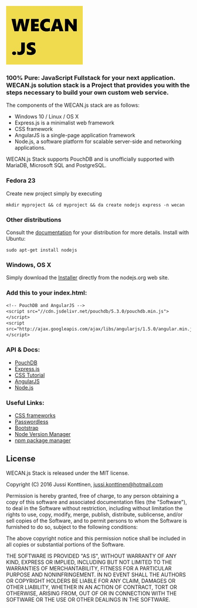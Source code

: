 ![WECAN.js Logo temp](/pics/js.jpg)

### 100% Pure: JavaScript Fullstack for your next application. WECAN.js solution stack is a Project that provides you with the steps necessary to build your own custom web service.
The components of the WECAN.js stack are as follows:
* Windows 10 / Linux / OS X
* Express.js is a minimalist web framework
* CSS framework
* AngularJS is a single-page application framework
* Node.js, a software platform for scalable server-side and networking applications.

WECAN.js Stack supports PouchDB and is unofficially supported with MariaDB, Microsoft SQL and PostgreSQL.

### Fedora 23

Create new project simply by executing
```
mkdir myproject && cd myproject && da create nodejs express -n wecan
```
###  Other distributions

Consult the [documentation](https://github.com/nodejs/node-v0.x-archive/wiki/Installing-Node.js-via-package-manager) for your distribution for more details. Install with Ubuntu:
```
sudo apt-get install nodejs
```

### Windows, OS X

Simply download the [Installer](https://nodejs.org/#download) directly from the nodejs.org web site.

### Add this to your index.html:
```
<!-- PouchDB and AngularJS -->
<script src="//cdn.jsdelivr.net/pouchdb/5.3.0/pouchdb.min.js"></script>
<script src="http://ajax.googleapis.com/ajax/libs/angularjs/1.5.0/angular.min.js"></script>
```

### API & Docs:
* [PouchDB](http://pouchdb.com/guides/setup-pouchdb.html)
* [Express.js](http://expressjs.com/starter/installing.html)
* [CSS Tutorial](http://www.tutorialspoint.com/css/index.htm)
* [AngularJS](https://docs.angularjs.org/api)
* [Node.js](https://nodejs.org/api/)

### Useful Links:
* [CSS frameworks](https://en.wikipedia.org/wiki/CSS_frameworks)
* [Passwordless](https://passwordless.net/)
* [Bootstrap](http://getbootstrap.com/getting-started/)
* [Node Version Manager](https://keymetrics.io/2015/02/03/installing-node-js-and-io-js-with-nvm/)
* [npm package manager](https://www.npmjs.com/)


## License

WECAN.js Stack is released under the MIT license.


Copyright (C) 2016 Jussi Konttinen, [jussi.konttinen@hotmail.com](jussi.konttinen@hotmail.com)

Permission is hereby granted, free of charge, to any person obtaining a copy of this software and associated documentation files (the "Software"), to deal in the Software without restriction, including without limitation the rights to use, copy, modify, merge, publish, distribute, sublicense, and/or sell copies of the Software, and to permit persons to whom the Software is furnished to do so, subject to the following conditions:

The above copyright notice and this permission notice shall be included in all copies or substantial portions of the Software.

THE SOFTWARE IS PROVIDED "AS IS", WITHOUT WARRANTY OF ANY KIND, EXPRESS OR IMPLIED, INCLUDING BUT NOT LIMITED TO THE WARRANTIES OF MERCHANTABILITY, FITNESS FOR A PARTICULAR PURPOSE AND NONINFRINGEMENT. IN NO EVENT SHALL THE AUTHORS OR COPYRIGHT HOLDERS BE LIABLE FOR ANY CLAIM, DAMAGES OR OTHER LIABILITY, WHETHER IN AN ACTION OF CONTRACT, TORT OR OTHERWISE, ARISING FROM, OUT OF OR IN CONNECTION WITH THE SOFTWARE OR THE USE OR OTHER DEALINGS IN THE SOFTWARE.
